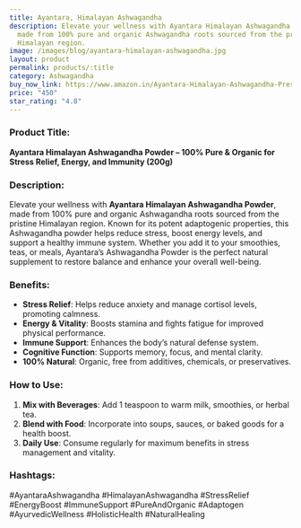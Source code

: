 ```yaml
---
title: Ayantara, Himalayan Ashwagandha
description: Elevate your wellness with Ayantara Himalayan Ashwagandha Powder,
  made from 100% pure and organic Ashwagandha roots sourced from the pristine
  Himalayan region.
image: /images/blog/ayantara-himalayan-ashwagandha.jpg
layout: product
permalink: products/:title
category: Ashwagandha
buy_now_link: https://www.amazon.in/Ayantara-Himalayan-Ashwagandha-Preservatives-Effective/dp/B0CLB79MCQ/ref=sr_1_58_sspa?crid=1GYTAEQXSPQJD&tag=ayushmonk-21
price: "450"
star_rating: "4.8"
---
```

### Product Title:
**Ayantara Himalayan Ashwagandha Powder – 100% Pure & Organic for Stress Relief, Energy, and Immunity (200g)**

### Description:
Elevate your wellness with **Ayantara Himalayan Ashwagandha Powder**, made from 100% pure and organic Ashwagandha roots sourced from the pristine Himalayan region. Known for its potent adaptogenic properties, this Ashwagandha powder helps reduce stress, boost energy levels, and support a healthy immune system. Whether you add it to your smoothies, teas, or meals, Ayantara’s Ashwagandha Powder is the perfect natural supplement to restore balance and enhance your overall well-being.

### Benefits:
- **Stress Relief**: Helps reduce anxiety and manage cortisol levels, promoting calmness.
- **Energy & Vitality**: Boosts stamina and fights fatigue for improved physical performance.
- **Immune Support**: Enhances the body’s natural defense system.
- **Cognitive Function**: Supports memory, focus, and mental clarity.
- **100% Natural**: Organic, free from additives, chemicals, or preservatives.

### How to Use:
1. **Mix with Beverages**: Add 1 teaspoon to warm milk, smoothies, or herbal tea.
2. **Blend with Food**: Incorporate into soups, sauces, or baked goods for a health boost.
3. **Daily Use**: Consume regularly for maximum benefits in stress management and vitality.

### Hashtags:
#AyantaraAshwagandha #HimalayanAshwagandha #StressRelief #EnergyBoost #ImmuneSupport #PureAndOrganic #Adaptogen #AyurvedicWellness #HolisticHealth #NaturalHealing
